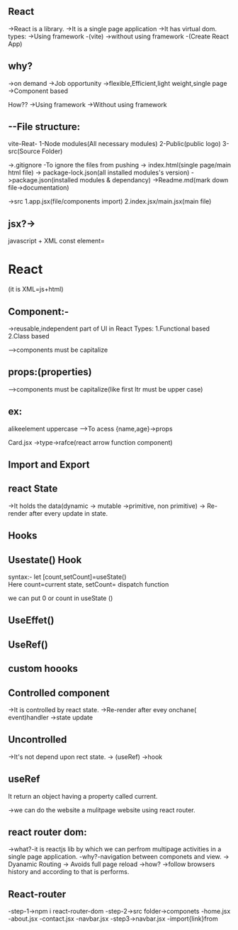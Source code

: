 ## React 
->React is a library.
->It is a single page application
->It has virtual dom.
types:
->Using framework -(vite)
->without using framework -(Create React App)

 ## why? 
->on demand
->Job opportunity
->flexible,Efficient,light weight,single page
->Component based

How??
->Using framework
->Without using framework

## --File structure:
vite-Reat-
 1-Node modules(All necessary modules)
 2-Public(public logo)
 3-src(Source Folder)

->.gitignore -To ignore the files from pushing
-> index.html(single page/main html file)
-> package-lock.json(all installed modules's version)
 ->package.json(installed modules & dependancy)
 ->Readme.md(mark down file->documentation)

 ->src
   1.app.jsx(file/components import)
   2.index.jsx/main.jsx(main file)

 ## jsx?->
 javascript + XML
 const element=<h1>React</h1> (it is XML=js+html)

## Component:-
 ->reusable,independent part of UI in React
 Types:
 1.Functional based
 2.Class based
 
 -->components must be capitalize
 ## props:(properties)
 -->components must be capitalize(like first ltr must be upper case)
 ## ex:
 alike<HTML>element uppercase
 <Component name={Ankita} age = {21}/>
 -->To acess
 {name,age}->props

 Card.jsx
 ->type->rafce(react arrow function component)

 ## Import and Export
 
 ## react State
 ->It holds the data(dynamic -> mutable ->primitive, non primitive)
-> Re-render after every update in state.

## Hooks

## Usestate() Hook 
syntax:-
let [count,setCount]=useState()  
Here count=current state,
setCount= dispatch function

we can put 0 or count in useState ()

## UseEffet()

## UseRef()

## custom hoooks

## Controlled component
 ->It is controlled by react state.
 ->Re-render after evey 
 onchane( event)handler
 ->state update

 ## Uncontrolled 
 ->It's not depend upon rect state.
-> (useRef) ->hook
## useRef
It return an object having a property called current.

->we can do the website a mulitpage website using  react router.
## react router dom:
->what?-it is reactjs lib by which we can perfrom multipage activities in a single page application.
-why?-navigation between componets and view.
    -> Dyanamic Routing
    -> Avoids full page reload
->how? ->follow browsers history and according to that is performs.
## React-router
-step-1->npm i react-router-dom
-step-2->src folder->componets
                     -home.jsx
                     -about.jsx
                     -contact.jsx
                     -navbar.jsx
 -step3->navbar.jsx
     -import{link}from                    
